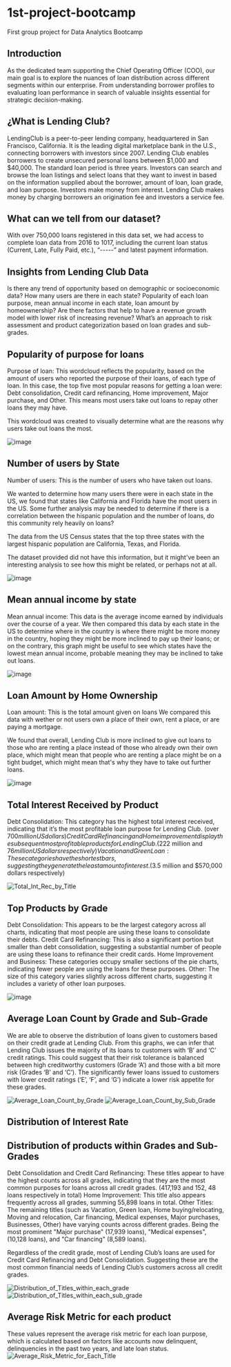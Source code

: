 # 1st-project-bootcamp
First group project for Data Analytics Bootcamp

## Introduction
As the dedicated team supporting the Chief Operating Officer (COO), our main goal is to explore the nuances of loan distribution across different segments within our enterprise. From understanding borrower profiles to evaluating loan performance in search of valuable insights essential for strategic decision-making. 

## ¿What is Lending Club?
LendingClub is a peer-to-peer lending company, headquartered in San Francisco, California. It is the leading digital marketplace bank in the U.S., connecting borrowers with investors since 2007. 
Lending Club enables borrowers to create unsecured personal loans between $1,000 and $40,000. The standard loan period is three years. Investors can search and browse the loan listings and select loans that they want to invest in based on the information supplied about the borrower, amount of loan, loan grade, and loan purpose. Investors make money from interest. Lending Club makes money by charging borrowers an origination fee and investors a service fee.

## What can we tell from our dataset?
With over 750,000 loans registered in this data set, we had access to complete loan data from 2016 to 1017, including the current loan status (Current, Late, Fully Paid, etc.), “-----” and latest payment information.

## Insights from Lending Club Data
Is there any trend of opportunity based on demographic or socioeconomic data? 
How many users are there in each state? Popularity of each loan purpose, mean annual income in each state, loan amount by homeownership?
Are there factors that help to have a revenue growth model with lower risk of increasing revenue?
What’s an approach to risk assessment and product categorization based on loan grades and sub-grades.

## Popularity of purpose for loans
Purpose of loan: This wordcloud reflects the popularity, based on the amount of users who reported the purpose of their loans, of each type of loan. 
In this case, the top five most popular reasons for getting a loan were: Debt consolidation, Credit card refinancing, Home improvement, Major purchase, and Other. 
This means most users take out loans to repay other loans they may have.

This wordcloud was created to visually determine what are the reasons why users take out loans the most.

![image](https://github.com/karenreyesss/1st-project-bootcamp/assets/159064511/c838aef9-0892-40f3-9c39-75e084aa2107)

## Number of users by State
Number of users: This is the number of users who have taken out loans. 

We wanted to determine how many users there were in each state in the US, we found that states like California and Florida have the most users in the US. 
Some further analysis may be needed to determine if there is a correlation between the hispanic population and the number of loans, do this community rely heavily on loans? 

The data from the US Census states that the top three states with the largest hispanic population are California, Texas, and Florida. 

The dataset provided did not have this information, but it might've been an interesting analysis to see how this might be related, or perhaps not at all. 

![image](https://github.com/karenreyesss/1st-project-bootcamp/assets/159064511/6af39464-afc6-4f7c-bf64-cbf5173a1c75)

## Mean annual income by state
Mean annual income: This data is the average income earned by individuals over the course of a year.
We then compared this data by each state in the US to determine where in the country is where there might be more money in the country, hoping they might be more inclined to pay up their loans; or on the contrary, this graph might be useful to see which states have the lowest mean annual income, probable meaning they may be inclined to take out loans.

![image](https://github.com/karenreyesss/1st-project-bootcamp/assets/159064511/5f09aba1-d320-4e5f-a67c-dc715a160446)

## Loan Amount by Home Ownership
Loan amount: This is the total amount given on loans
We compared this data with wether or not users own a place of their own, rent a place, or are paying a mortgage. 

We found that overall, Lending Club is more inclined to give out loans to those who are renting a place instead of those who already own their own place, which might mean that people who are renting a place might be on a tight budget, which might mean that's why they have to take out further loans. 

![image](https://github.com/karenreyesss/1st-project-bootcamp/assets/159064511/18633553-a49b-4c5f-b2bc-d48b6dbe7caf)

## Total Interest Received by Product
Debt Consolidation: This category has the highest total interest received, indicating that it’s the most profitable loan purpose for Lending Club. (over $700 million US dollars)
Credit Card Refinancing and Home improvement display the subsequent most profitable products for Lending Club. ($222 million and $76 million US dollars respectively)
Vacation and Green Loan: These categories have the shortest bars, suggesting they generate the least amount of interest. ($3.5 million and $570,000 dollars respectively)

![Total_Int_Rec_by_Title](https://github.com/karenreyesss/1st-project-bootcamp/assets/151306990/d9932329-550a-44b1-8b0c-d2c7407a0ddd)

## Top Products by Grade

Debt Consolidation: This appears to be the largest category across all charts, indicating that most people are using these loans to consolidate their debts.
Credit Card Refinancing: This is also a significant portion but smaller than debt consolidation, suggesting a substantial number of people are using these loans to refinance their credit cards.
Home Improvement and Business: These categories occupy smaller sections of the pie charts, indicating fewer people are using the loans for these purposes.
Other: The size of this category varies slightly across different charts, suggesting it includes a variety of other loan purposes.

![image](https://github.com/karenreyesss/1st-project-bootcamp/assets/151306990/c66d7fb9-58a4-4668-a7e3-3d7fc03eba4c)


## Average Loan Count by Grade and Sub-Grade
We are able to observe the distribution of loans given to customers based on their credit grade at Lending Club.
From this graphs, we can infer that Lending Club issues the majority of its loans to customers with ‘B’ and ‘C’ credit ratings. This could suggest that their risk tolerance is balanced between high creditworthy customers (Grade ‘A’) and those with a bit more risk (Grades ‘B’ and ‘C’). The significantly fewer loans issued to customers with lower credit ratings (‘E’, ‘F’, and ‘G’) indicate a lower risk appetite for these grades. 

![Average_Loan_Count_by_Grade](https://github.com/karenreyesss/1st-project-bootcamp/assets/151306990/0d8e7e22-7c9b-4ef4-99d6-0680b5b737fc)
![Average_Loan_Count_by_Sub_Grade](https://github.com/karenreyesss/1st-project-bootcamp/assets/151306990/0ca7c59b-c915-4bb6-9d51-0795a7711952)


## Distribution of Interest Rate

## Distribution of products within Grades and Sub-Grades

Debt Consolidation and Credit Card Refinancing: These titles appear to have the highest counts across all grades, indicating that they are the most common purposes for loans across all credit grades. (417,193 and 152, 48 loans respectively in total) 
Home Improvement: This title also appears frequently across all grades, summing 55,898 loans in total.
Other Titles: The remaining titles (such as Vacation, Green loan, Home buying/relocating, Moving and relocation, Car financing, Medical expenses, Major purchases, Businesses, Other) have varying counts across different grades. Being the most prominent "Major purchase" (17,939 loans), "Medical expenses", (10,128 loans), and "Car financing" (8,589 loans).

Regardless of the credit grade, most of Lending Club’s loans are used for Credit Card Refinancing and Debt Consolidation. Suggesting these are the most common financial needs of Lending Club’s customers across all credit grades. 

![Distribution_of_Titles_within_each_grade](https://github.com/karenreyesss/1st-project-bootcamp/assets/151306990/026416f0-f7c2-48d1-a989-2978bd519fa2)
![Distribution_of_Titles_within_each_sub_grade](https://github.com/karenreyesss/1st-project-bootcamp/assets/151306990/5de07a8e-e64d-485d-a0ed-08afe8a395a5)

## Average Risk Metric for each product

These values represent the average risk metric for each loan purpose, which is calculated based on factors like accounts now delinquent, delinquencies in the past two years, and late loan status.
![Average_Risk_Metric_for_Each_Title](https://github.com/karenreyesss/1st-project-bootcamp/assets/151306990/0e29ff4e-2e36-4d05-a440-c1deaa35a608)
